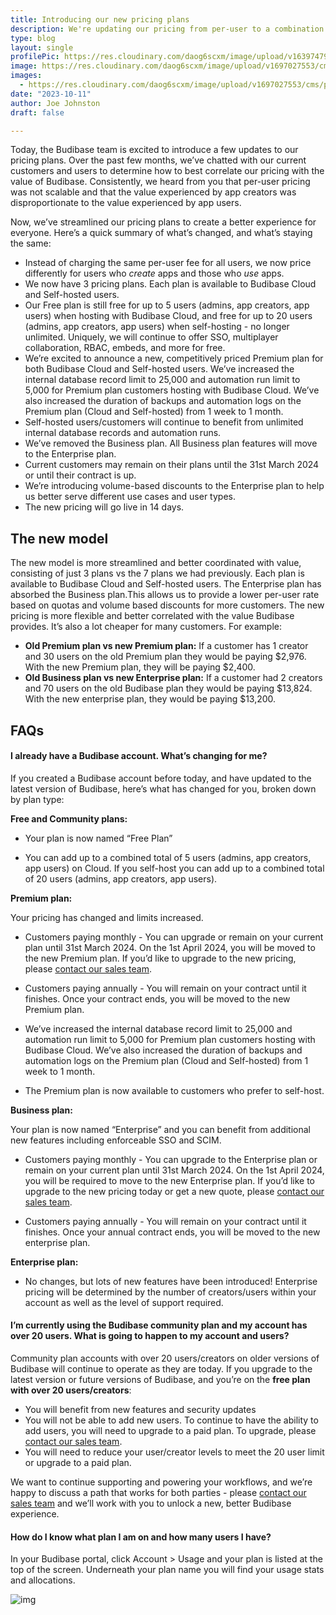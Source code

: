 ```yaml
---
title: Introducing our new pricing plans
description: We're updating our pricing from per-user to a combination of per-user and per-creator.
type: blog
layout: single
profilePic: https://res.cloudinary.com/daog6scxm/image/upload/v1639747995/cms/joe_illustration_gray_bg_e97wdl.jpg
image: https://res.cloudinary.com/daog6scxm/image/upload/v1697027553/cms/pricing/pricing-v3_ht378y.png
images:
  - https://res.cloudinary.com/daog6scxm/image/upload/v1697027553/cms/pricing/pricing-v3_ht378y.png
date: "2023-10-11"
author: Joe Johnston
draft: false

---
```


Today, the Budibase team is excited to introduce a few updates to our pricing plans. Over the past few months, we’ve chatted with our current customers and users to determine how to best correlate our pricing with the value of Budibase. Consistently, we heard from you that per-user pricing was not scalable and that the value experienced by app creators was disproportionate to the value experienced by app users. 

Now, we’ve streamlined our pricing plans to create a better experience for everyone. Here’s a quick summary of what’s changed, and what’s staying the same:

- Instead of charging the same per-user fee for all users, we now price differently for users who *create* apps and those who *use* apps. 
- We now have 3 pricing plans. Each plan is available to Budibase Cloud and Self-hosted users. 
- Our Free plan is still free for up to 5 users (admins, app creators, app users) when hosting with Budibase Cloud, and free for up to 20 users (admins, app creators, app users) when self-hosting - no longer unlimited. Uniquely, we will continue to offer SSO, multiplayer collaboration, RBAC, embeds, and more for free.
- We’re excited to announce a new, competitively priced Premium plan for both Budibase Cloud and Self-hosted users. We’ve increased the internal database record limit to 25,000 and automation run limit to 5,000 for Premium plan customers hosting with Budibase Cloud. We’ve also increased the duration of backups and automation logs on the Premium plan (Cloud and Self-hosted) from 1 week to 1 month.
- Self-hosted users/customers will continue to benefit from unlimited internal database records and automation runs.
- We’ve removed the Business plan. All Business plan features will move to the Enterprise plan. 
- Current customers may remain on their plans until the 31st March 2024 or until their contract is up.
- We’re introducing volume-based discounts to the Enterprise plan to help us better serve different use cases and user types.
- The new pricing will go live in 14 days.



## The new model

The new model is more streamlined and better coordinated with value, consisting of just 3 plans vs the 7 plans we had previously. Each plan is available to Budibase Cloud and Self-hosted users. The Enterprise plan has absorbed the Business plan.This allows us to provide a lower per-user rate based on quotas and volume based discounts for more customers. The new pricing is more flexible and better correlated with the value Budibase provides. It’s also a lot cheaper for many customers. For example:

- **Old Premium plan vs new Premium plan:**
  If a customer has 1 creator and 30 users on the old Premium plan they would be paying $2,976. With the new Premium plan, they will be paying $2,400.
- **Old Business plan vs new Enterprise plan:**
  If a customer had 2 creators and 70 users on the old Budibase plan they would be paying $13,824. With the new enterprise plan, they would be paying $13,200.





## FAQs

#### **I already have a Budibase account. What’s changing for me?**

If you created a Budibase account before today, and have updated to the latest version of Budibase, here’s what has changed for you, broken down by plan type:



**Free and Community plans:**

- Your plan is now named “Free Plan”

- You can add up to a combined total of 5 users (admins, app creators, app users) on Cloud. If you self-host you can add up to a combined total of 20 users (admins, app creators, app users).

  

**Premium plan:**

Your pricing has changed and limits increased. 

- Customers paying monthly - You can upgrade or remain on your current plan until 31st March 2024. On the 1st April 2024, you will be moved to the new Premium plan. If you’d like to upgrade to the new pricing, please [contact our sales team](https://budibase.com/contact).

- Customers paying annually - You will remain on your contract until it finishes. Once your contract ends, you will be moved to the new Premium plan. 

- We’ve increased the internal database record limit to 25,000 and automation run limit to 5,000 for Premium plan customers hosting with Budibase Cloud. We’ve also increased the duration of backups and automation logs on the Premium plan (Cloud and Self-hosted) from 1 week to 1 month.

- The Premium plan is now available to customers who prefer to self-host.

  

**Business plan:**

Your plan is now named “Enterprise” and you can benefit from additional new features including enforceable SSO and SCIM. 

- Customers paying monthly - You can upgrade to the Enterprise plan or remain on your current plan until 31st March 2024. On the 1st April 2024, you will be required to move to the new Enterprise plan. If you’d like to upgrade to the new pricing today or get a new quote, please [contact our sales team](https://budibase.com/contact).

- Customers paying annually - You will remain on your contract until it finishes. Once your annual contract ends, you will be moved to the new enterprise plan.

  

**Enterprise plan:**

- No changes, but lots of new features have been introduced! Enterprise pricing will be determined by the number of creators/users within your account as well as the level of support required.



#### **I’m currently using the Budibase community plan and my account has over 20 users. What is going to happen to my account and users?**

Community plan accounts with over 20 users/creators on older versions of Budibase will continue to operate as they are today. If you upgrade to the latest version or future versions of Budibase, and you’re on the **free plan with over 20 users/creators**:

- You will benefit from new features and security updates
- You will not be able to add new users. To continue to have the ability to add users, you will need to upgrade to a paid plan. To upgrade, please [contact our sales team](https://budibase.com/contact).
- You will need to reduce your user/creator levels to meet the 20 user limit or upgrade to a paid plan.

We want to continue supporting and powering your workflows, and we’re happy to discuss a path that works for both parties - please [contact our sales team](https://budibase.com/contact) and we’ll work with you to unlock a new, better Budibase experience.



#### **How do I know what plan I am on and how many users I have?**

In your Budibase portal, click Account > Usage and your plan is listed at the top of the screen. Underneath your plan name you will find your usage stats and allocations.

![img](https://lh6.googleusercontent.com/P2zPASfH3tfxJ3s2ks5GczSSTyjZi3HU6I9pPTULi4hDONDA483ee7hV4_8tFse8uiGLucfR0Q9avrMsQ1DDSD9jdec2qA3C-BoJc15xe0Bx3WtUbysjmjtNdzl3r7RgZ3xFt-rQdAG6CqzKH7NbOVQ)

##  